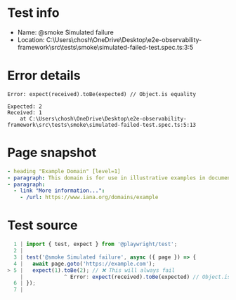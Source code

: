 # Test info

- Name: @smoke Simulated failure
- Location: C:\Users\chosh\OneDrive\Desktop\e2e-observability-framework\src\tests\smoke\simulated-failed-test.spec.ts:3:5

# Error details

```
Error: expect(received).toBe(expected) // Object.is equality

Expected: 2
Received: 1
    at C:\Users\chosh\OneDrive\Desktop\e2e-observability-framework\src\tests\smoke\simulated-failed-test.spec.ts:5:13
```

# Page snapshot

```yaml
- heading "Example Domain" [level=1]
- paragraph: This domain is for use in illustrative examples in documents. You may use this domain in literature without prior coordination or asking for permission.
- paragraph:
  - link "More information...":
    - /url: https://www.iana.org/domains/example
```

# Test source

```ts
  1 | import { test, expect } from '@playwright/test';
  2 |
  3 | test('@smoke Simulated failure', async ({ page }) => {
  4 |   await page.goto('https://example.com');
> 5 |   expect(1).toBe(2); // ❌ This will always fail
    |             ^ Error: expect(received).toBe(expected) // Object.is equality
  6 | });
  7 |
```